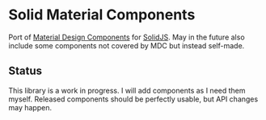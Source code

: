 
# Solid Material Components

Port of [Material Design Components](https://material.io/components/) for [SolidJS](https://www.solidjs.com/). May
in the future also include some components not covered by MDC but instead self-made.

## Status

This library is a work in progress. I will add components as I need them myself. Released components should
be perfectly usable, but API changes may happen.


